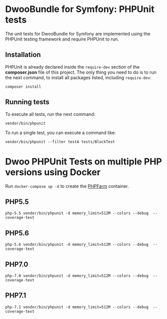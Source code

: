 DwooBundle for Symfony: PHPUnit tests
=====================================
The unit tests for DwooBundle for Symfony are implemented using the PHPUnit testing framework and require PHPUnit to 
run.

Installation
------------
PHPUnit is already declared inside the `require-dev` section of the **composer.json** file of this project.
The only thing you need to do is to run the next command, to install all packages listed, including `require-dev`:

	composer install

Running tests
-------------
To execute all tests, run the next command:

	vendor/bin/phpunit
	
To run a single test, you can execute a command like:

	vendor/bin/phpunit --filter testA tests/BlockTest
	
Dwoo PHPUnit Tests on multiple PHP versions using Docker
========================================================
Run `docker-compose up -d` to create the [PHPFarm](https://github.com/splitbrain/docker-phpfarm) container.

PHP5.5
------
    php-5.5 vendor/bin/phpunit -d memory_limit=512M --colors --debug  --coverage-text

PHP5.6
------
    php-5.6 vendor/bin/phpunit -d memory_limit=512M --colors --debug  --coverage-text

PHP7.0
------
    php-7.0 vendor/bin/phpunit -d memory_limit=512M --colors --debug  --coverage-text

PHP7.1
------
    php-7.1 vendor/bin/phpunit -d memory_limit=512M --colors --debug  --coverage-text
